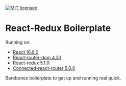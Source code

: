 [![MIT licensed](https://img.shields.io/badge/license-MIT-blue.svg)](https://raw.githubusercontent.com/edisonchee/slimbot/master/LICENSE)

# React-Redux Boilerplate

Running on:
* [React 16.6.0](https://github.com/facebook/react)
* [React-router-dom 4.3.1](https://github.com/ReactTraining/react-router/tree/master/packages/react-router-dom)
* [React-redux 5.1.0](https://github.com/reactjs/react-redux)
* [Connected-react-router 5.0.0](https://github.com/supasate/connected-react-router)

Barebones boilerplate to get up and running real quick.